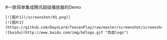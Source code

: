 #一款简单集成腾讯超级播放器的Demo
    
    [![图片1](/screenshot/01.png)]
    [![图片2](https://github.com/DaysLord/TencenPlay/raw/master/screenshot/screenshot/02.png)]
    ![baidu](http://www.baidu.com/img/bdlogo.gif "百度logo")
    
    
